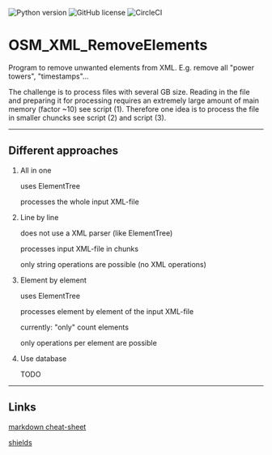 ![Python version](https://img.shields.io/github/pipenv/locked/python-version/FischerFranz939/OSM_XML_RemoveElements)
![GitHub license](https://img.shields.io/github/license/FischerFranz939/OSM_XML_RemoveElements)
![CircleCI](https://img.shields.io/circleci/build/github/FischerFranz939/OSM_XML_RemoveElements/main)


# OSM_XML_RemoveElements
Program to remove unwanted elements from XML. E.g. remove all "power towers", "timestamps"...

The challenge is to process files with several GB size. Reading in the file and 
preparing it for processing requires an extremely large amount of main memory 
(factor ~10) see script (1). Therefore one idea is to process the file in smaller chuncks 
see script (2) and script (3).

---

## Different approaches

1. All in one

    uses ElementTree

    processes the whole input XML-file

2. Line by line

    does not use a XML parser (like ElementTree)

    processes input XML-file in chunks

    only string operations are possible (no XML operations)


3. Element by element

    uses ElementTree

    processes element by element of the input XML-file

    currently: "only" count elements

    only operations per element are possible

4. Use database

    TODO

---

## Links
[markdown cheat-sheet](https://www.markdownguide.org/cheat-sheet/)

[shields](https://shields.io/category/build)

